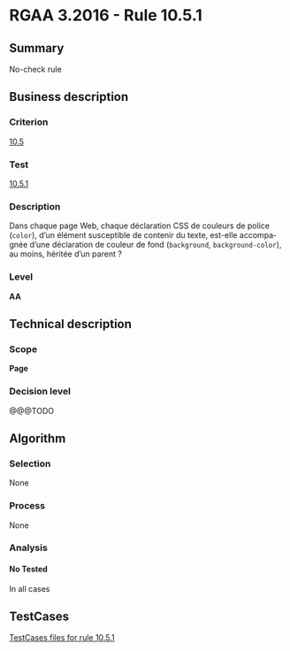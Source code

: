 # RGAA 3.2016 - Rule 10.5.1

## Summary
No-check rule


## Business description

### Criterion
[10.5](http://references.modernisation.gouv.fr/rgaa-accessibilite/2016/criteres.html#crit-10-5)

### Test
[10.5.1](http://references.modernisation.gouv.fr/rgaa-accessibilite/2016/criteres.html#test-10-5-1)

### Description
<div lang="fr">Dans chaque page Web, chaque d&#xE9;claration CSS de couleurs de police (<code lang="en">color</code>), d&#x2019;un &#xE9;l&#xE9;ment susceptible de contenir du texte, est-elle accompagn&#xE9;e d&#x2019;une d&#xE9;claration de couleur de fond (<code lang="en">background</code>, <code lang="en">background-color</code>), au moins, h&#xE9;rit&#xE9;e d&#x2019;un parent&nbsp;?</div>

### Level
**AA**


## Technical description

### Scope
**Page**

### Decision level
@@@TODO


## Algorithm

### Selection
None

### Process
None

### Analysis

#### No Tested
In all cases


##  TestCases

[TestCases files for rule 10.5.1](https://github.com/Asqatasun/Asqatasun/tree/develop/rules/rules-rgaa3.2016/src/test/resources/testcases/rgaa32016/Rgaa32016Rule100501/)


